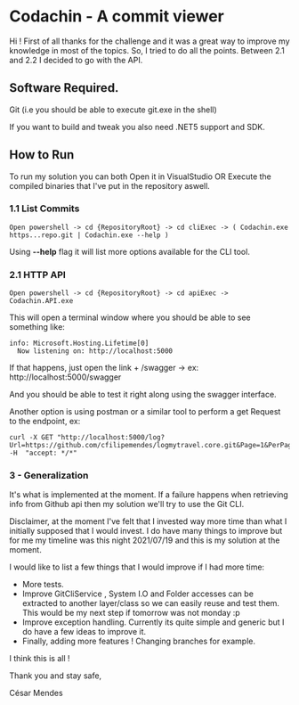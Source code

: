 
# Codachin - A commit viewer

Hi ! First of all thanks for the challenge and it was a great way to improve my knowledge in most of the topics.
So, I tried to do all the points. Between 2.1 and 2.2 I decided to go with the API.

## Software Required.

Git (i.e you should be able to execute git.exe in the shell)

If you want to build and tweak you also need .NET5 support and SDK.

## How to Run

To run my solution you can both Open it in VisualStudio OR Execute the compiled binaries that I've put in the repository aswell.

### 1.1 List Commits

    Open powershell -> cd {RepositoryRoot} -> cd cliExec -> ( Codachin.exe https...repo.git | Codachin.exe --help )

Using **--help** flag it will list more options available for the CLI tool.


### 2.1 HTTP API

    Open powershell -> cd {RepositoryRoot} -> cd apiExec -> Codachin.API.exe 

This will open a terminal window where you should be able to see something like: 

    info: Microsoft.Hosting.Lifetime[0]
      Now listening on: http://localhost:5000


If that happens, just open the link + /swagger -> ex: http://localhost:5000/swagger 

And you should be able to test it right along using the swagger interface.

Another option is using postman or a similar tool to perform a get Request to the endpoint, ex: 

    curl -X GET "http://localhost:5000/log?Url=https://github.com/cfilipemendes/logmytravel.core.git&Page=1&PerPage=14" -H  "accept: */*"


### 3 - Generalization

It's what is implemented at the moment. If a failure happens when retrieving info from Github api then my solution we'll try to use the Git CLI.


Disclaimer, at the moment I've felt that I invested way more time than what I initially supposed that I would invest. 
I do have many things to improve but for me my timeline was this night 2021/07/19 and this is my solution at the moment.

I would like to list a few things that I would improve if I had more time:

* More tests.
* Improve GitCliService , System I.O and Folder accesses can be extracted to another layer/class so we can easily reuse and test them. This would be my next step if tomorrow was not monday :p 
* Improve exception handling. Currently its quite simple and generic but I do have a few ideas to improve it.
* Finally, adding more features ! Changing branches for example. 


I think this is all ! 


Thank you and stay safe,

César Mendes









